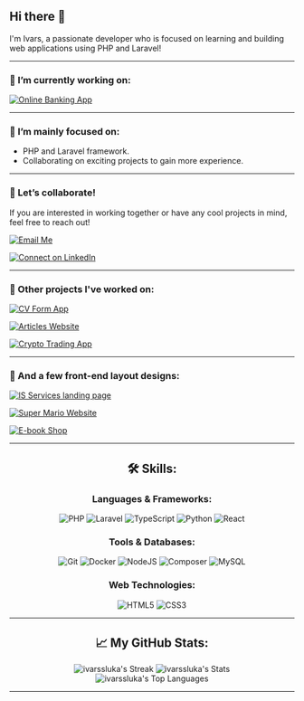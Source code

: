 ## Hi there 👋

I'm Ivars, a passionate developer who is focused on learning and building web applications using PHP and Laravel!

---

### 🔭 I’m currently working on:

[![Online Banking App](https://img.shields.io/badge/Online%20Banking%20App-View%20Project-blue?style=for-the-badge&logo=github)](https://github.com/ivarssluka/onlinebank)

---

### 🌱 I’m mainly focused on:
- PHP and Laravel framework.
- Collaborating on exciting projects to gain more experience.

---

### 👯 Let’s collaborate!

If you are interested in working together or have any cool projects in mind, feel free to reach out!

[![Email Me](https://img.shields.io/badge/Email%20Me-ivarssluka%40gmail.com-blue?style=for-the-badge&logo=gmail)](mailto:ivarssluka@gmail.com)

[![Connect on LinkedIn](https://img.shields.io/badge/Connect%20on%20LinkedIn-blue?style=for-the-badge&logo=linkedin)](https://www.linkedin.com/in/ivarssluka)

---

### 🚀 Other projects I've worked on:

[![CV Form App](https://img.shields.io/badge/CV%20Form%20App-Laravel-blue?style=for-the-badge&logo=github)](https://github.com/ivarssluka/laravel-cv-generator)

[![Articles Website](https://img.shields.io/badge/Articles%20Website-PHP-blue?style=for-the-badge&logo=github)](https://github.com/ivarssluka/ArticlesWebsite)

[![Crypto Trading App](https://img.shields.io/badge/Crypto%20Trading%20App-PHP-blue?style=for-the-badge&logo=github)](https://github.com/ivarssluka/CryptoTrade/tree/CryptoTradeWeb)

---

### 🚀 And a few front-end layout designs:

[![IS Services landing page](https://img.shields.io/badge/IS%20Services%20Landing%20Page-Bootstrap%20HTML%20CSS-blue?style=for-the-badge&logo=github)](https://github.com/ivarssluka/responsive-solutions)

[![Super Mario Website](https://img.shields.io/badge/Super%20Mario%20Responsive%20Design-HTML%20%26%20CSS-blue?style=for-the-badge&logo=github)](https://github.com/ivarssluka/responsive-mario)

[![E-book Shop](https://img.shields.io/badge/E%20Book%20Shop-Bootstrap-blue?style=for-the-badge&logo=github)](https://github.com/ivarssluka/netninjabootstrap)

---


<div align="center">

## 🛠️ Skills:

### Languages & Frameworks:

![PHP](https://img.shields.io/badge/PHP-777BB4?style=for-the-badge&logo=php&logoColor=white)
![Laravel](https://img.shields.io/badge/Laravel-FF2D20?style=for-the-badge&logo=laravel&logoColor=white)
![TypeScript](https://img.shields.io/badge/TypeScript-007ACC?style=for-the-badge&logo=typescript&logoColor=white)
![Python](https://img.shields.io/badge/Python-3776AB?style=for-the-badge&logo=python&logoColor=white)
![React](https://img.shields.io/badge/React-61DAFB?style=for-the-badge&logo=react&logoColor=white)

### Tools & Databases:

![Git](https://img.shields.io/badge/Git-F05032?style=for-the-badge&logo=git&logoColor=white)
![Docker](https://img.shields.io/badge/Docker-2496ED?style=for-the-badge&logo=docker&logoColor=white)
![NodeJS](https://img.shields.io/badge/Node.js-43853D?style=for-the-badge&logo=node.js&logoColor=white)
![Composer](https://img.shields.io/badge/Composer-885630?style=for-the-badge&logo=composer&logoColor=white)
![MySQL](https://img.shields.io/badge/MySQL-4479A1?style=for-the-badge&logo=mysql&logoColor=white)

### Web Technologies:

![HTML5](https://img.shields.io/badge/HTML5-E34F26?style=for-the-badge&logo=html5&logoColor=white)
![CSS3](https://img.shields.io/badge/CSS3-1572B6?style=for-the-badge&logo=css3&logoColor=white)

---

## 📈 My GitHub Stats:

![ivarssluka's Streak](https://github-readme-streak-stats.herokuapp.com/?user=ivarssluka&theme=darcula&hide_border=false)
![ivarssluka's Stats](https://github-readme-stats.vercel.app/api?username=ivarssluka&theme=darcula&show_icons=true&hide_border=false&count_private=true)  
![ivarssluka's Top Languages](https://github-readme-stats.vercel.app/api/top-langs/?username=ivarssluka&theme=darcula&show_icons=true&hide_border=false&layout=compact)

</div>




---

